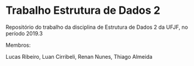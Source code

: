# Trabalho Estrutura de Dados 2
Repositório do trabalho da disciplina de Estrutura de Dados 2 da UFJF, no período 2019.3

Membros: 

Lucas Ribeiro, Luan Cirribeli, Renan Nunes, Thiago Almeida
